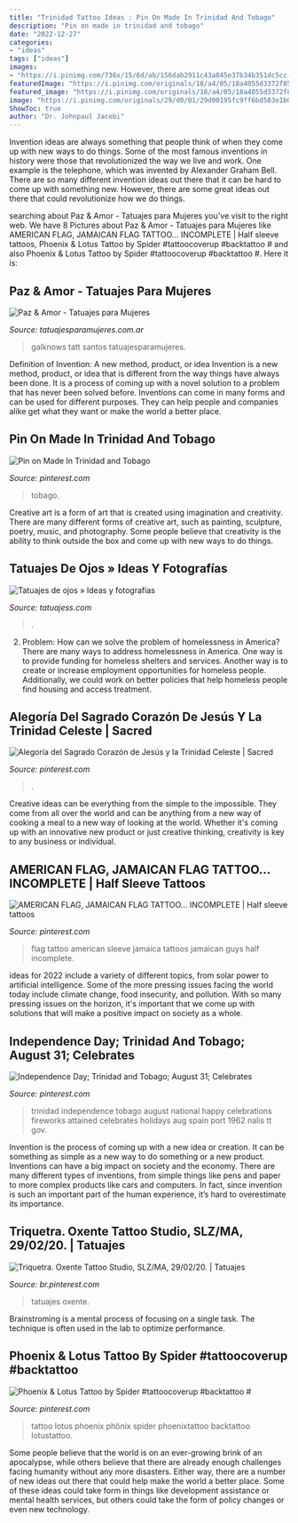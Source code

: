 ```yaml
---
title: "Trinidad Tattoo Ideas : Pin On Made In Trinidad And Tobago"
description: "Pin on made in trinidad and tobago"
date: "2022-12-27"
categories:
- "ideas"
tags: ["ideas"]
images:
- "https://i.pinimg.com/736x/15/6d/ab/156dab2911c43a045e37b34b351dc5cc--american-flag-sleeve-tattoos.jpg"
featuredImage: "https://i.pinimg.com/originals/18/a4/05/18a4055d3372f85a6861767d1d511a38.jpg"
featured_image: "https://i.pinimg.com/originals/18/a4/05/18a4055d3372f85a6861767d1d511a38.jpg"
image: "https://i.pinimg.com/originals/29/d0/01/29d00195fc9ff6bd503e1b025e9c943b.jpg"
ShowToc: true
author: "Dr. Johnpaul Jacobi"
---
```



Invention ideas are always something that people think of when they come up with new ways to do things. Some of the most famous inventions in history were those that revolutionized the way we live and work. One example is the telephone, which was invented by Alexander Graham Bell. There are so many different invention ideas out there that it can be hard to come up with something new. However, there are some great ideas out there that could revolutionize how we do things.

	

		
searching about Paz &amp; Amor - Tatuajes para Mujeres you've visit to the right web. We have 8 Pictures about Paz &amp; Amor - Tatuajes para Mujeres like AMERICAN FLAG, JAMAICAN FLAG TATTOO... INCOMPLETE | Half sleeve tattoos, Phoenix &amp; Lotus Tattoo by Spider #tattoocoverup #backtattoo # and also Phoenix &amp; Lotus Tattoo by Spider #tattoocoverup #backtattoo #. Here it is:
		
    
## Paz &amp; Amor - Tatuajes Para Mujeres

<img loading=lazy src="https://www.tatuajesparamujeres.com.ar/wp-content/uploads/2014/07/Paz-Amor.jpg" onerror="this.onerror=null;this.src='https://tse3.mm.bing.net/th?id=OIP.QF7qP7MQjGVvYtP4nF6fmQHaJ3&amp;pid=15.1';" alt="Paz &amp; Amor - Tatuajes para Mujeres">

_Source: tatuajesparamujeres.com.ar_

>galknows tatt santos tatuajesparamujeres. 

	

Definition of Invention: A new method, product, or idea
Invention is a new method, product, or idea that is different from the way things have always been done. It is a process of coming up with a novel solution to a problem that has never been solved before. Inventions can come in many forms and can be used for different purposes. They can help people and companies alike get what they want or make the world a better place.

    
## Pin On Made In Trinidad And Tobago

<img loading=lazy src="https://i.pinimg.com/originals/43/87/5b/43875bfa930aed18f2d9f05fceec0479.jpg" onerror="this.onerror=null;this.src='https://tse4.mm.bing.net/th?id=OIP.SnU_LcWECDVO62wNRUmt3gHaLI&amp;pid=15.1';" alt="Pin on Made In Trinidad and Tobago">

_Source: pinterest.com_

>tobago. 

	

Creative art is a form of art that is created using imagination and creativity. There are many different forms of creative art, such as painting, sculpture, poetry, music, and photography. Some people believe that creativity is the ability to think outside the box and come up with new ways to do things.

    
## Tatuajes De Ojos » Ideas Y Fotografías

<img loading=lazy src="https://tatuajess.com/wp-content/uploads/2015/07/tatuajes-de-ojos-color-3.jpg" onerror="this.onerror=null;this.src='https://tse3.mm.bing.net/th?id=OIP.3jkodNoxRULBmChN0PkUEAHaE8&amp;pid=15.1';" alt="Tatuajes de ojos » Ideas y fotografías">

_Source: tatuajess.com_

>. 

	

2. Problem:
How can we solve the problem of homelessness in America?
There are many ways to address homelessness in America. One way is to provide funding for homeless shelters and services. Another way is to create or increase employment opportunities for homeless people. Additionally, we could work on better policies that help homeless people find housing and access treatment.

    
## Alegoría Del Sagrado Corazón De Jesús Y La Trinidad Celeste | Sacred

<img loading=lazy src="https://i.pinimg.com/originals/29/d0/01/29d00195fc9ff6bd503e1b025e9c943b.jpg" onerror="this.onerror=null;this.src='https://tse1.mm.bing.net/th?id=OIP.NnnKNa5253Xmd3d1Ox9dNgHaKl&amp;pid=15.1';" alt="Alegoría del Sagrado Corazón de Jesús y la Trinidad Celeste | Sacred">

_Source: pinterest.com_

>. 

	

Creative ideas can be everything from the simple to the impossible. They come from all over the world and can be anything from a new way of cooking a meal to a new way of looking at the world. Whether it's coming up with an innovative new product or just creative thinking, creativity is key to any business or individual.

    
## AMERICAN FLAG, JAMAICAN FLAG TATTOO... INCOMPLETE | Half Sleeve Tattoos

<img loading=lazy src="https://i.pinimg.com/736x/15/6d/ab/156dab2911c43a045e37b34b351dc5cc--american-flag-sleeve-tattoos.jpg" onerror="this.onerror=null;this.src='https://tse3.mm.bing.net/th?id=OIP.e3O1dOWG2qndY6RsWUiFlgHaNI&amp;pid=15.1';" alt="AMERICAN FLAG, JAMAICAN FLAG TATTOO... INCOMPLETE | Half sleeve tattoos">

_Source: pinterest.com_

>flag tattoo american sleeve jamaica tattoos jamaican guys half incomplete. 

	

ideas for 2022 include a variety of different topics, from solar power to artificial intelligence. Some of the more pressing issues facing the world today include climate change, food insecurity, and pollution. With so many pressing issues on the horizon, it's important that we come up with solutions that will make a positive impact on society as a whole.

    
## Independence Day; Trinidad And Tobago; August 31; Celebrates

<img loading=lazy src="https://i.pinimg.com/originals/f1/b2/9b/f1b29b5c1fdd92f742b2c2267c16cf30.jpg" onerror="this.onerror=null;this.src='https://tse4.mm.bing.net/th?id=OIP.pZ71UoDIDgM06z5cVCPUEgAAAA&amp;pid=15.1';" alt="Independence Day; Trinidad and Tobago; August 31; Celebrates">

_Source: pinterest.com_

>trinidad independence tobago august national happy celebrations fireworks attained celebrates holidays aug spain port 1962 nalis tt gov. 

	

Invention is the process of coming up with a new idea or creation. It can be something as simple as a new way to do something or a new product. Inventions can have a big impact on society and the economy. There are many different types of inventions, from simple things like pens and paper to more complex products like cars and computers. In fact, since invention is such an important part of the human experience, it’s hard to overestimate its importance.

    
## Triquetra. Oxente Tattoo Studio, SLZ/MA, 29/02/20. | Tatuajes

<img loading=lazy src="https://i.pinimg.com/736x/06/eb/04/06eb040d524acb9e0d4197bac8295fa3.jpg" onerror="this.onerror=null;this.src='https://tse1.mm.bing.net/th?id=OIP.xv6c3O_Ypv00pgTT3Dx4QgHaJ3&amp;pid=15.1';" alt="Triquetra. Oxente Tattoo Studio, SLZ/MA, 29/02/20. | Tatuajes">

_Source: br.pinterest.com_

>tatuajes oxente. 

	

Brainstroming is a mental process of focusing on a single task. The technique is often used in the lab to optimize performance.

    
## Phoenix &amp; Lotus Tattoo By Spider #tattoocoverup #backtattoo #

<img loading=lazy src="https://i.pinimg.com/originals/18/a4/05/18a4055d3372f85a6861767d1d511a38.jpg" onerror="this.onerror=null;this.src='https://tse2.mm.bing.net/th?id=OIP.26Ee5HmY8QZwyRNynnjMUwHaJG&amp;pid=15.1';" alt="Phoenix &amp; Lotus Tattoo by Spider #tattoocoverup #backtattoo #">

_Source: pinterest.com_

>tattoo lotus phoenix phönix spider phoenixtattoo backtattoo lotustattoo. 

	

Some people believe that the world is on an ever-growing brink of an apocalypse, while others believe that there are already enough challenges facing humanity without any more disasters. Either way, there are a number of new ideas out there that could help make the world a better place. Some of these ideas could take form in things like development assistance or mental health services, but others could take the form of policy changes or even new technology.

